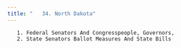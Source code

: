 ```yaml
---
title: "   34. North Dakota"
---
```



       1. Federal Senators And Congresspeople, Governors,
       2. State Senators Ballot Measures And State Bills
